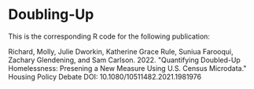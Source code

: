 # Doubling-Up

This is the corresponding R code for the following publication: 

Richard, Molly, Julie Dworkin, Katherine Grace Rule, Suniua Farooqui, Zachary Glendening, and Sam Carlson. 2022. 
"Quantifying Doubled-Up Homelessness: Presening a New Measure Using U.S. Census Microdata." Housing Policy Debate
DOI: 10.1080/10511482.2021.1981976
